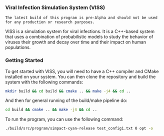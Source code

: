 ### Viral Infection Simulation System (VISS)

```
The latest build of this program is pre-Alpha and should not be used for any production or research purposes.
```

VISS is a simulation system for viral infections. It is a C++-based system that uses a combination of probabilistic models to study the behavior of viruses their growth and decay over time and their impact on human populations.

### Getting Started

To get started with VISS, you will need to have a C++ compiler and CMake installed on your system. You can then clone the repository and build the system with the following  commands:

```bash
mkdir build && cd build && cmake .. && make -j4 && cd ..
```

And then for general running of the build/make pipeline do:

```bash
cd build && cmake .. && make -j4 && cd ..
```

To run the program, you can use the following command:

```bash
./build/src/program/simpact-cyan-release test_config1.txt 0 opt -o
```
